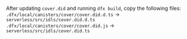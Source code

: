After updating `cover.did` and running `dfx build`, copy the following files: 
`.dfx/local/canisters/cover/cover.did.d.ts` -> `serverless/src/idls/cover.did.d.ts`
`.dfx/local/canisters/cover/cover.did.js` -> `serverless/src/idls/cover.did.ts`  
